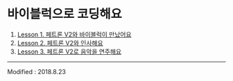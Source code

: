 
# 바이블럭으로 코딩해요

 1. [Lesson 1. 페트론 V2와 바이블럭이 만났어요](lesson1)
 2. [Lesson 2. 페트론 V2와 인사해요](lesson2)
 3. [Lesson 3. 페트론 V2로 음악을 연주해요](lesson3)

---

Modified : 2018.8.23